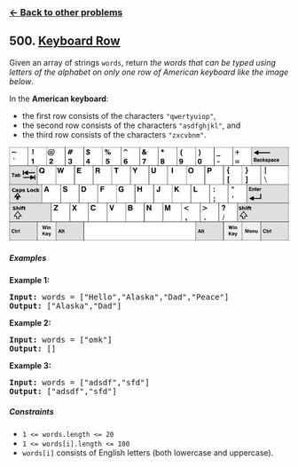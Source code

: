 ### [&#8592; Back to other problems](../../README.md)

## 500. [Keyboard Row](https://leetcode.com/problems/keyboard-row/)

Given an array of strings `words`, return *the words that can be typed using letters of the alphabet
on only one row of American keyboard like the image below*.

In the **American keyboard**:

* the first row consists of the characters `"qwertyuiop"`,
* the second row consists of the characters `"asdfghjkl"`, and
* the third row consists of the characters `"zxcvbnm"`.

![keyboard example](assets/keyboard.png "keyboard example")

##### Examples

**Example 1:**

<pre>
<b>Input:</b> words = ["Hello","Alaska","Dad","Peace"]
<b>Output:</b> ["Alaska","Dad"]
</pre>

**Example 2:**

<pre>
<b>Input:</b> words = ["omk"]
<b>Output:</b> []
</pre>

**Example 3:**

<pre>
<b>Input:</b> words = ["adsdf","sfd"]
<b>Output:</b> ["adsdf","sfd"]
</pre>

##### Constraints

* <code>1 <= words.length <= 20</code>
* <code>1 <= words[i].length <= 100</code>
* `words[i]` consists of English letters (both lowercase and uppercase).
